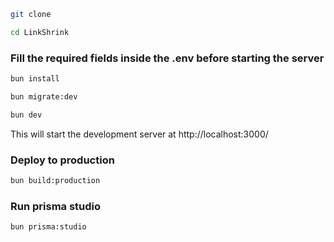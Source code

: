 
```bash
git clone 
```
```bash
cd LinkShrink
```

<h3>Fill the required fields inside the .env before starting the server </h3>

```bash
bun install
```
```bash
bun migrate:dev
```
```bash
bun dev
```

This will start the development server  at http://localhost:3000/

### Deploy to production

```bash
bun build:production
```

### Run prisma studio

```bash
bun prisma:studio
```


